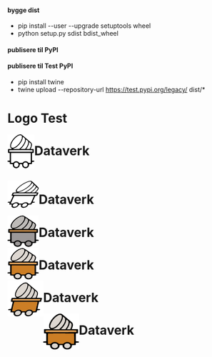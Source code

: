 

#### bygge dist
 - pip install --user --upgrade setuptools wheel
 - python setup.py sdist bdist_wheel

#### publisere til PyPI



#### publisere til Test PyPI

 - pip install twine
 - twine upload --repository-url https://test.pypi.org/legacy/ dist/*



# Logo Test

[]()
<img align="left" src="../resources/dataverk_logo_cropped.svg" width="60">
# Dataverk
<br>



[]()
<img align="left" src="../resources/dataverk_acc.svg" width="70">

# Dataverk

[]()
<img align="left" src="../resources/dataverk_color.png" width="70">

# Dataverk

[]()
<img align="left" src="../resources/dataverk_lightc.png" width="70">

# Dataverk

[]()
<img align="left" src="../resources/dataverk_clean_acc_color.png" width="80">

# Dataverk

[]()
<img align="left" src="../resources/dataverk_nrm_color.png" width="80">

# Dataverk

